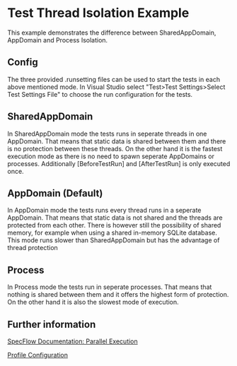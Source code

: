 ﻿# Test Thread Isolation Example

This example demonstrates the difference between SharedAppDomain, AppDomain and 
Process Isolation. 

## Config

The three provided .runsetting files can be used to start the tests in each above
mentioned mode. In Visual Studio select "Test>Test Settings>Select Test Settings File"
to choose the run configuration for the tests.

## SharedAppDomain

In SharedAppDomain mode the tests runs in seperate threads in one AppDomain.
That means that static data is shared between them and there is no protection between these threads.
On the other hand it is the fastest execution mode as there is
no need to spawn seperate AppDomains or processes. Additionally [BeforeTestRun] and
[AfterTestRun] is only executed once.

## AppDomain (Default)
In AppDomain mode the tests runs every thread runs in a seperate AppDomain.
That means that static data is not shared and the threads are protected from each other.
There is however still the possibility of shared memory, for example when using a 
shared in-memory SQLite database. This mode runs slower than SharedAppDomain but
has the advantage of thread protection

## Process
In Process mode the tests run in seperate processes. That means that nothing is shared
between them and it offers the highest form of protection. On the other hand it is
also the slowest mode of execution.

## Further information
[SpecFlow Documentation: Parallel Execution](https://specflow.org/documentation/Parallel-Execution/)

[Profile Configuration](https://specflow.org/plus/documentation/SpecFlowPlus-Runner-Profiles/#Environment)
